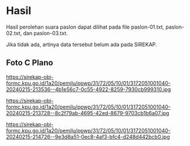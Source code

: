 # Hasil

Hasil perolehan suara paslon dapat dilihat pada file paslon-01.txt, paslon-02.txt, dan paslon-03.txt.

Jika tidak ada, artinya data tersebut belum ada pada SIREKAP.

## Foto C Plano

https://sirekap-obj-formc.kpu.go.id/1a20/pemilu/ppwp/31/72/05/10/01/3172051001040-20240215-213536--4b1e56c7-0c55-4922-8259-7930cb999310.jpg

https://sirekap-obj-formc.kpu.go.id/1a20/pemilu/ppwp/31/72/05/10/01/3172051001040-20240215-213728--8c2f79ab-4695-42ed-8679-9703cb1b6a07.jpg

https://sirekap-obj-formc.kpu.go.id/1a20/pemilu/ppwp/31/72/05/10/01/3172051001040-20240215-214726--9e3d8a51-0ec8-4af3-bfc4-d248d442bcb0.jpg
